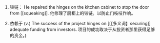 1. 铰链：
He repaired the hinges on the kitchen cabinet to stop the door from [[squeaking]].
他修理了厨柜上的铰链，以防止门吱吱作响。

2. 依赖于 (v.)
The success of the project hinges on [[【多义词】securing]] adequate funding from investors.
项目的成功取决于从投资者那里获得足够的资金。)

